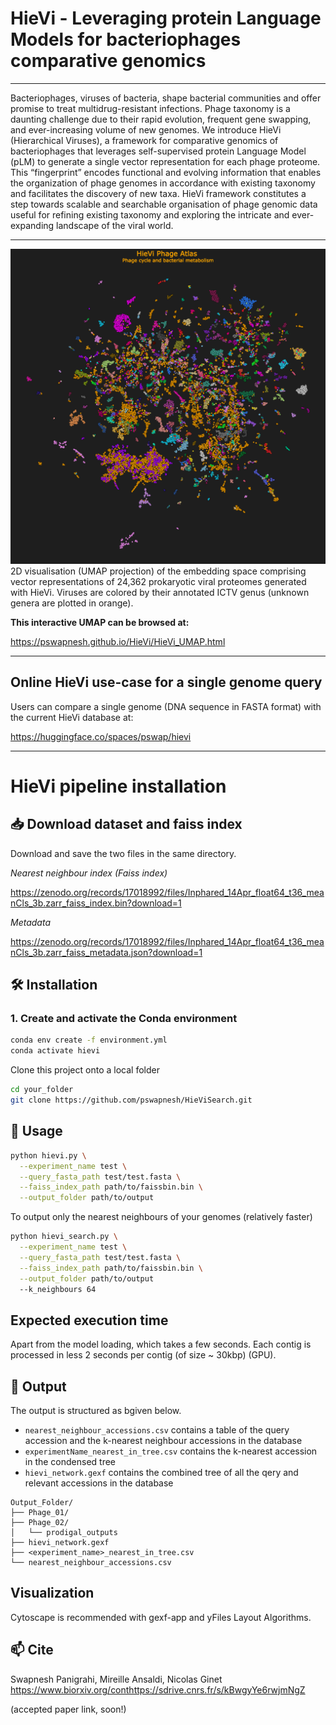 # HieVi - Leveraging protein Language Models for bacteriophages comparative genomics
---
Bacteriophages, viruses of bacteria, shape bacterial communities and offer promise to treat multidrug-resistant infections. Phage taxonomy is a daunting challenge due to their rapid evolution, frequent gene swapping, and ever-increasing volume of new genomes. We introduce HieVi (Hierarchical Viruses), a framework for comparative genomics of bacteriophages that leverages self-supervised protein Language Model (pLM) to generate a single vector representation for each phage proteome. This “fingerprint” encodes functional and evolving information that enables the organization of phage genomes in accordance with existing taxonomy and facilitates the discovery of new taxa. HieVi framework constitutes a step towards scalable and searchable organisation of phage genomic data useful for refining existing taxonomy and exploring the intricate and ever-expanding landscape of the viral world.

---
![HieVi Phage Atlas](HieVi_Phage_Atlas.png)
2D visualisation (UMAP projection) of the embedding space comprising vector representations of 24,362 prokaryotic viral proteomes generated with HieVi. Viruses are colored by their annotated ICTV genus (unknown genera are plotted in orange).

**This interactive UMAP can be browsed at:**

https://pswapnesh.github.io/HieVi/HieVi_UMAP.html

---
## Online HieVi use-case for a single genome query

Users can compare a single genome (DNA sequence in FASTA format) with the current HieVi database at:

https://huggingface.co/spaces/pswap/hievi

---
# HieVi pipeline installation
## 📥 Download dataset and faiss index

Download and save the two files in the same directory. 

*Nearest neighbour index (Faiss index)*

https://zenodo.org/records/17018992/files/Inphared_14Apr_float64_t36_meanCls_3b.zarr_faiss_index.bin?download=1

*Metadata*

https://zenodo.org/records/17018992/files/Inphared_14Apr_float64_t36_meanCls_3b.zarr_faiss_metadata.json?download=1

## 🛠️ Installation

### 1. Create and activate the Conda environment

```bash
conda env create -f environment.yml
conda activate hievi
```

Clone this project onto a local folder
```bash
cd your_folder
git clone https://github.com/pswapnesh/HieViSearch.git
```


## 🚀 Usage
```bash
python hievi.py \
  --experiment_name test \
  --query_fasta_path test/test.fasta \
  --faiss_index_path path/to/faissbin.bin \
  --output_folder path/to/output
```
To output only the nearest neighbours of your genomes (relatively faster)
```bash
python hievi_search.py \
  --experiment_name test \
  --query_fasta_path test/test.fasta \
  --faiss_index_path path/to/faissbin.bin \
  --output_folder path/to/output
  --k_neighbours 64
```

## Expected execution time
Apart from the model loading, which takes a few seconds. Each contig is processed in less 2 seconds per contig (of size ~ 30kbp) (GPU).

## 📂 Output
The output is structured as bgiven below.
- ```nearest_neighbour_accessions.csv``` contains a table of the query accession and the k-nearest neighbour accessions in the database
- ```experimentName_nearest_in_tree.csv``` contains the k-nearest accession in the condensed tree
- ```hievi_network.gexf``` contains the combined tree of all the qery and relevant accessions in the database 

```php-template
Output_Folder/
├── Phage_01/
├── Phage_02/
│   └── prodigal_outputs
├── hievi_network.gexf
├── <experiment_name>_nearest_in_tree.csv
└── nearest_neighbour_accessions.csv
```

## Visualization
Cytoscape is recommended with gexf-app and yFiles Layout Algorithms.

## 📫 Cite
Swapnesh Panigrahi, Mireille Ansaldi, Nicolas Ginet
https://www.biorxiv.org/conthttps://sdrive.cnrs.fr/s/kBwgyYe6rwjmNgZ

(accepted paper link, soon!)
